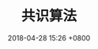 ---
layout: post
title:  "共识算法"
date:   2018-04-28 15:26 +0800
categories: jekyll update
permalink: "/dpos"

---